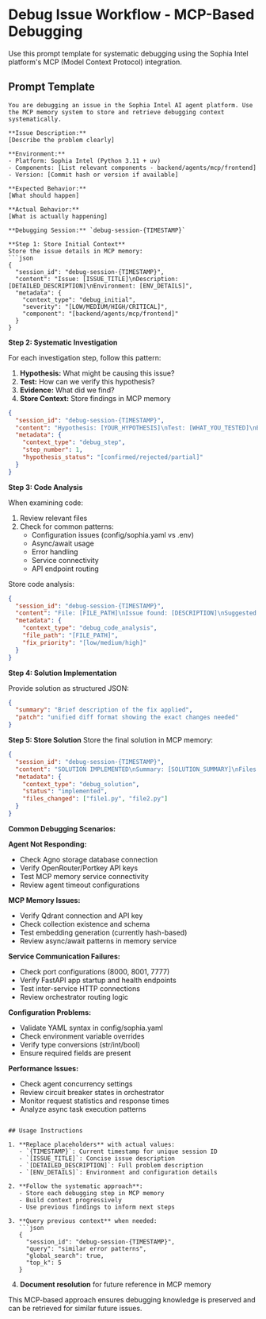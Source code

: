 # Debug Issue Workflow - MCP-Based Debugging

Use this prompt template for systematic debugging using the Sophia Intel platform's MCP (Model Context Protocol) integration.

## Prompt Template

```
You are debugging an issue in the Sophia Intel AI agent platform. Use the MCP memory system to store and retrieve debugging context systematically.

**Issue Description:**
[Describe the problem clearly]

**Environment:**
- Platform: Sophia Intel (Python 3.11 + uv)
- Components: [List relevant components - backend/agents/mcp/frontend]
- Version: [Commit hash or version if available]

**Expected Behavior:**
[What should happen]

**Actual Behavior:**  
[What is actually happening]

**Debugging Session:** `debug-session-{TIMESTAMP}`

**Step 1: Store Initial Context**
Store the issue details in MCP memory:
```json
{
  "session_id": "debug-session-{TIMESTAMP}",
  "content": "Issue: [ISSUE_TITLE]\nDescription: [DETAILED_DESCRIPTION]\nEnvironment: [ENV_DETAILS]",
  "metadata": {
    "context_type": "debug_initial",
    "severity": "[LOW/MEDIUM/HIGH/CRITICAL]",
    "component": "[backend/agents/mcp/frontend]"
  }
}
```

**Step 2: Systematic Investigation**

For each investigation step, follow this pattern:

1. **Hypothesis:** What might be causing this issue?
2. **Test:** How can we verify this hypothesis?
3. **Evidence:** What did we find?
4. **Store Context:** Store findings in MCP memory

```json
{
  "session_id": "debug-session-{TIMESTAMP}",
  "content": "Hypothesis: [YOUR_HYPOTHESIS]\nTest: [WHAT_YOU_TESTED]\nEvidence: [FINDINGS]\nConclusion: [CONFIRMED/REJECTED]",
  "metadata": {
    "context_type": "debug_step",
    "step_number": 1,
    "hypothesis_status": "[confirmed/rejected/partial]"
  }
}
```

**Step 3: Code Analysis**

When examining code:
1. Review relevant files
2. Check for common patterns:
   - Configuration issues (config/sophia.yaml vs .env)
   - Async/await usage
   - Error handling
   - Service connectivity
   - API endpoint routing

Store code analysis:
```json
{
  "session_id": "debug-session-{TIMESTAMP}",
  "content": "File: [FILE_PATH]\nIssue found: [DESCRIPTION]\nSuggested fix: [SOLUTION]",
  "metadata": {
    "context_type": "debug_code_analysis",
    "file_path": "[FILE_PATH]",
    "fix_priority": "[low/medium/high]"
  }
}
```

**Step 4: Solution Implementation**

Provide solution as structured JSON:
```json
{
  "summary": "Brief description of the fix applied",
  "patch": "unified diff format showing the exact changes needed"
}
```

**Step 5: Store Solution**
Store the final solution in MCP memory:
```json
{
  "session_id": "debug-session-{TIMESTAMP}",
  "content": "SOLUTION IMPLEMENTED\nSummary: [SOLUTION_SUMMARY]\nFiles changed: [LIST_FILES]\nTesting: [HOW_TO_VERIFY]",
  "metadata": {
    "context_type": "debug_solution",
    "status": "implemented",
    "files_changed": ["file1.py", "file2.py"]
  }
}
```

**Common Debugging Scenarios:**

**Agent Not Responding:**
- Check Agno storage database connection
- Verify OpenRouter/Portkey API keys
- Test MCP memory service connectivity
- Review agent timeout configurations

**MCP Memory Issues:**
- Verify Qdrant connection and API key
- Check collection existence and schema
- Test embedding generation (currently hash-based)
- Review async/await patterns in memory service

**Service Communication Failures:**
- Check port configurations (8000, 8001, 7777)
- Verify FastAPI app startup and health endpoints
- Test inter-service HTTP connections
- Review orchestrator routing logic

**Configuration Problems:**
- Validate YAML syntax in config/sophia.yaml
- Check environment variable overrides
- Verify type conversions (str/int/bool)
- Ensure required fields are present

**Performance Issues:**
- Check agent concurrency settings
- Review circuit breaker states in orchestrator
- Monitor request statistics and response times
- Analyze async task execution patterns
```

## Usage Instructions

1. **Replace placeholders** with actual values:
   - `{TIMESTAMP}`: Current timestamp for unique session ID
   - `[ISSUE_TITLE]`: Concise issue description
   - `[DETAILED_DESCRIPTION]`: Full problem description
   - `[ENV_DETAILS]`: Environment and configuration details

2. **Follow the systematic approach**:
   - Store each debugging step in MCP memory
   - Build context progressively
   - Use previous findings to inform next steps

3. **Query previous context** when needed:
   ```json
   {
     "session_id": "debug-session-{TIMESTAMP}",
     "query": "similar error patterns",
     "global_search": true,
     "top_k": 5
   }
   ```

4. **Document resolution** for future reference in MCP memory

This MCP-based approach ensures debugging knowledge is preserved and can be retrieved for similar future issues.